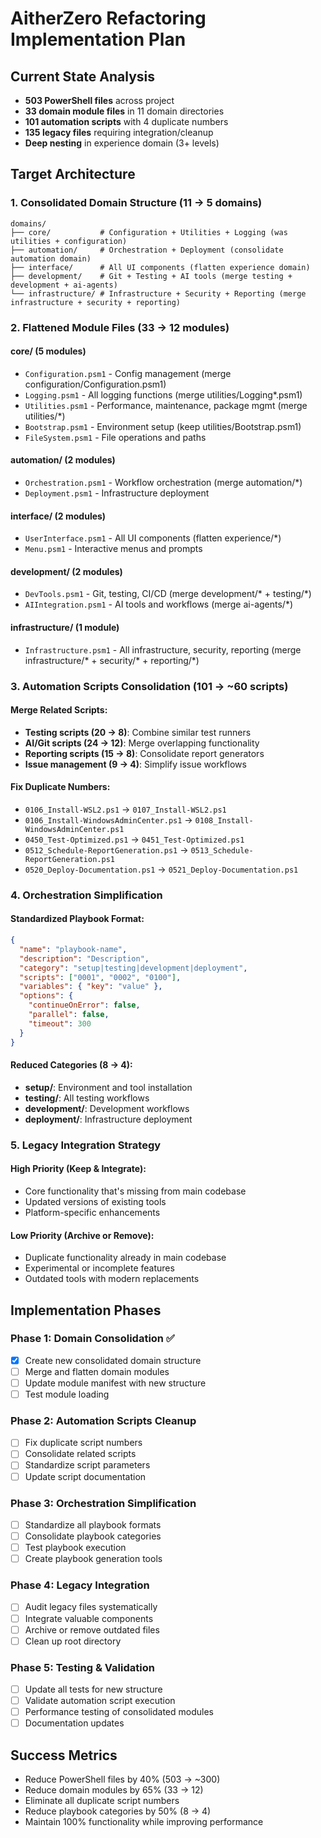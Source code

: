 # AitherZero Refactoring Implementation Plan

## Current State Analysis
- **503 PowerShell files** across project
- **33 domain module files** in 11 domain directories  
- **101 automation scripts** with 4 duplicate numbers
- **135 legacy files** requiring integration/cleanup
- **Deep nesting** in experience domain (3+ levels)

## Target Architecture

### 1. Consolidated Domain Structure (11 → 5 domains)
```
domains/
├── core/           # Configuration + Utilities + Logging (was utilities + configuration)
├── automation/     # Orchestration + Deployment (consolidate automation domain)
├── interface/      # All UI components (flatten experience domain)
├── development/    # Git + Testing + AI tools (merge testing + development + ai-agents) 
└── infrastructure/ # Infrastructure + Security + Reporting (merge infrastructure + security + reporting)
```

### 2. Flattened Module Files (33 → 12 modules)

#### core/ (5 modules)
- `Configuration.psm1` - Config management (merge configuration/Configuration.psm1)
- `Logging.psm1` - All logging functions (merge utilities/Logging*.psm1)  
- `Utilities.psm1` - Performance, maintenance, package mgmt (merge utilities/*)
- `Bootstrap.psm1` - Environment setup (keep utilities/Bootstrap.psm1)
- `FileSystem.psm1` - File operations and paths

#### automation/ (2 modules)  
- `Orchestration.psm1` - Workflow orchestration (merge automation/*)
- `Deployment.psm1` - Infrastructure deployment

#### interface/ (2 modules)
- `UserInterface.psm1` - All UI components (flatten experience/*)
- `Menu.psm1` - Interactive menus and prompts

#### development/ (2 modules)
- `DevTools.psm1` - Git, testing, CI/CD (merge development/* + testing/*)
- `AIIntegration.psm1` - AI tools and workflows (merge ai-agents/*)

#### infrastructure/ (1 module)
- `Infrastructure.psm1` - All infrastructure, security, reporting (merge infrastructure/* + security/* + reporting/*)

### 3. Automation Scripts Consolidation (101 → ~60 scripts)

#### Merge Related Scripts:
- **Testing scripts (20 → 8)**: Combine similar test runners
- **AI/Git scripts (24 → 12)**: Merge overlapping functionality  
- **Reporting scripts (15 → 8)**: Consolidate report generators
- **Issue management (9 → 4)**: Simplify issue workflows

#### Fix Duplicate Numbers:
- `0106_Install-WSL2.ps1` → `0107_Install-WSL2.ps1`
- `0106_Install-WindowsAdminCenter.ps1` → `0108_Install-WindowsAdminCenter.ps1`
- `0450_Test-Optimized.ps1` → `0451_Test-Optimized.ps1`
- `0512_Schedule-ReportGeneration.ps1` → `0513_Schedule-ReportGeneration.ps1`
- `0520_Deploy-Documentation.ps1` → `0521_Deploy-Documentation.ps1`

### 4. Orchestration Simplification

#### Standardized Playbook Format:
```json
{
  "name": "playbook-name",
  "description": "Description",
  "category": "setup|testing|development|deployment",
  "scripts": ["0001", "0002", "0100"],
  "variables": { "key": "value" },
  "options": {
    "continueOnError": false,
    "parallel": false,
    "timeout": 300
  }
}
```

#### Reduced Categories (8 → 4):
- **setup/**: Environment and tool installation
- **testing/**: All testing workflows  
- **development/**: Development workflows
- **deployment/**: Infrastructure deployment

### 5. Legacy Integration Strategy

#### High Priority (Keep & Integrate):
- Core functionality that's missing from main codebase
- Updated versions of existing tools
- Platform-specific enhancements

#### Low Priority (Archive or Remove):
- Duplicate functionality already in main codebase
- Experimental or incomplete features
- Outdated tools with modern replacements

## Implementation Phases

### Phase 1: Domain Consolidation ✅
- [x] Create new consolidated domain structure
- [ ] Merge and flatten domain modules
- [ ] Update module manifest with new structure
- [ ] Test module loading

### Phase 2: Automation Scripts Cleanup
- [ ] Fix duplicate script numbers
- [ ] Consolidate related scripts
- [ ] Standardize script parameters
- [ ] Update script documentation

### Phase 3: Orchestration Simplification  
- [ ] Standardize all playbook formats
- [ ] Consolidate playbook categories
- [ ] Test playbook execution
- [ ] Create playbook generation tools

### Phase 4: Legacy Integration
- [ ] Audit legacy files systematically
- [ ] Integrate valuable components
- [ ] Archive or remove outdated files
- [ ] Clean up root directory

### Phase 5: Testing & Validation
- [ ] Update all tests for new structure
- [ ] Validate automation script execution
- [ ] Performance testing of consolidated modules
- [ ] Documentation updates

## Success Metrics
- Reduce PowerShell files by 40% (503 → ~300)
- Reduce domain modules by 65% (33 → 12)  
- Eliminate all duplicate script numbers
- Reduce playbook categories by 50% (8 → 4)
- Maintain 100% functionality while improving performance